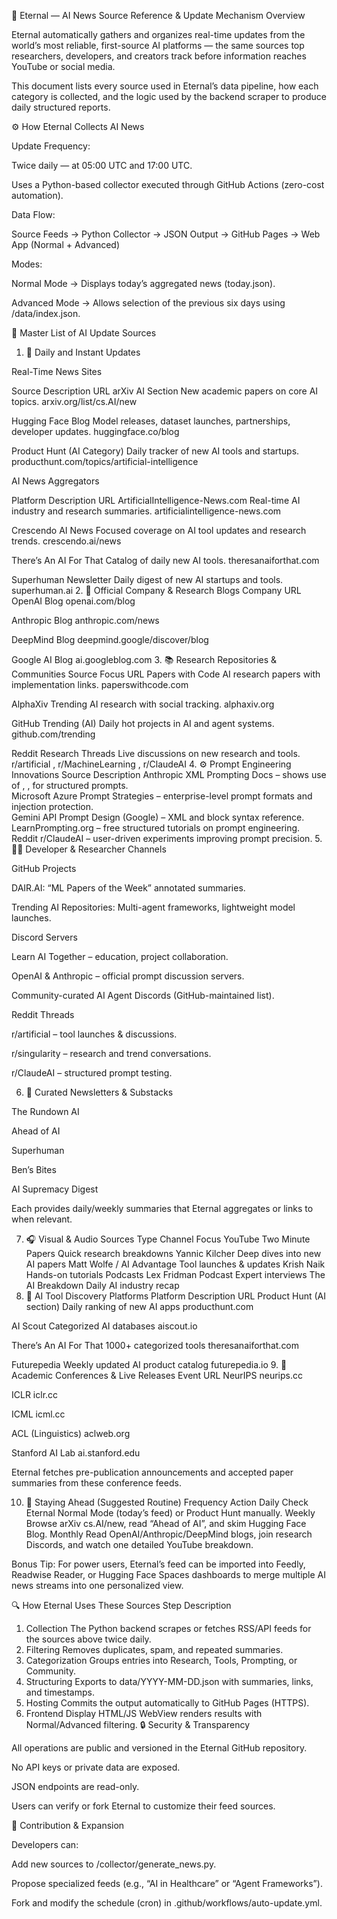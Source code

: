 🧠 Eternal — AI News Source Reference & Update Mechanism
Overview

Eternal automatically gathers and organizes real-time updates from the world’s most reliable, first-source AI platforms — the same sources top researchers, developers, and creators track before information reaches YouTube or social media.

This document lists every source used in Eternal’s data pipeline, how each category is collected, and the logic used by the backend scraper to produce daily structured reports.

⚙️ How Eternal Collects AI News

Update Frequency:

Twice daily — at 05:00 UTC and 17:00 UTC.

Uses a Python-based collector executed through GitHub Actions (zero-cost automation).

Data Flow:

Source Feeds → Python Collector → JSON Output → GitHub Pages → Web App (Normal + Advanced)


Modes:

Normal Mode → Displays today’s aggregated news (today.json).

Advanced Mode → Allows selection of the previous six days using /data/index.json.

🧩 Master List of AI Update Sources
1. 📰 Daily and Instant Updates

Real-Time News Sites

Source	Description	URL
arXiv AI Section	New academic papers on core AI topics.	arxiv.org/list/cs.AI/new

Hugging Face Blog	Model releases, dataset launches, partnerships, developer updates.	huggingface.co/blog

Product Hunt (AI Category)	Daily tracker of new AI tools and startups.	producthunt.com/topics/artificial-intelligence

AI News Aggregators

Platform	Description	URL
ArtificialIntelligence-News.com	Real-time AI industry and research summaries.	artificialintelligence-news.com

Crescendo AI News	Focused coverage on AI tool updates and research trends.	crescendo.ai/news

There’s An AI For That	Catalog of daily new AI tools.	theresanaiforthat.com

Superhuman Newsletter	Daily digest of new AI startups and tools.	superhuman.ai
2. 🏢 Official Company & Research Blogs
Company	URL
OpenAI Blog	openai.com/blog

Anthropic Blog	anthropic.com/news

DeepMind Blog	deepmind.google/discover/blog

Google AI Blog	ai.googleblog.com
3. 📚 Research Repositories & Communities
Source	Focus	URL
Papers with Code	AI research papers with implementation links.	paperswithcode.com

AlphaXiv	Trending AI research with social tracking.	alphaxiv.org

GitHub Trending (AI)	Daily hot projects in AI and agent systems.	github.com/trending

Reddit Research Threads	Live discussions on new research and tools.	r/artificial
, r/MachineLearning
, r/ClaudeAI
4. ⚙️ Prompt Engineering Innovations
Source	Description
Anthropic XML Prompting Docs – shows use of <context>, <instruction>, <response> for structured prompts.	
Microsoft Azure Prompt Strategies – enterprise-level prompt formats and injection protection.	
Gemini API Prompt Design (Google) – XML and block syntax reference.	
LearnPrompting.org – free structured tutorials on prompt engineering.	
Reddit r/ClaudeAI – user-driven experiments improving prompt precision.	
5. 🧑‍💻 Developer & Researcher Channels

GitHub Projects

DAIR.AI: “ML Papers of the Week” annotated summaries.

Trending AI Repositories: Multi-agent frameworks, lightweight model launches.

Discord Servers

Learn AI Together – education, project collaboration.

OpenAI & Anthropic – official prompt discussion servers.

Community-curated AI Agent Discords (GitHub-maintained list).

Reddit Threads

r/artificial – tool launches & discussions.

r/singularity – research and trend conversations.

r/ClaudeAI – structured prompt testing.

6. 📰 Curated Newsletters & Substacks

The Rundown AI

Ahead of AI

Superhuman

Ben’s Bites

AI Supremacy Digest

Each provides daily/weekly summaries that Eternal aggregates or links to when relevant.

7. 🎧 Visual & Audio Sources
Type	Channel	Focus
YouTube	Two Minute Papers	Quick research breakdowns
	Yannic Kilcher	Deep dives into new AI papers
	Matt Wolfe / AI Advantage	Tool launches & updates
	Krish Naik	Hands-on tutorials
Podcasts	Lex Fridman Podcast	Expert interviews
	The AI Breakdown	Daily AI industry recap
8. 🧰 AI Tool Discovery Platforms
Platform	Description	URL
Product Hunt (AI section)	Daily ranking of new AI apps	producthunt.com

AI Scout	Categorized AI databases	aiscout.io

There’s An AI For That	1000+ categorized tools	theresanaiforthat.com

Futurepedia	Weekly updated AI product catalog	futurepedia.io
9. 🧾 Academic Conferences & Live Releases
Event	URL
NeurIPS	neurips.cc

ICLR	iclr.cc

ICML	icml.cc

ACL (Linguistics)	aclweb.org

Stanford AI Lab	ai.stanford.edu

Eternal fetches pre-publication announcements and accepted paper summaries from these conference feeds.

10. 🧭 Staying Ahead (Suggested Routine)
Frequency	Action
Daily	Check Eternal Normal Mode (today’s feed) or Product Hunt manually.
Weekly	Browse arXiv cs.AI/new, read “Ahead of AI”, and skim Hugging Face Blog.
Monthly	Read OpenAI/Anthropic/DeepMind blogs, join research Discords, and watch one detailed YouTube breakdown.

Bonus Tip:
For power users, Eternal’s feed can be imported into Feedly, Readwise Reader, or Hugging Face Spaces dashboards to merge multiple AI news streams into one personalized view.

🔍 How Eternal Uses These Sources
Step	Description
1. Collection	The Python backend scrapes or fetches RSS/API feeds for the sources above twice daily.
2. Filtering	Removes duplicates, spam, and repeated summaries.
3. Categorization	Groups entries into Research, Tools, Prompting, or Community.
4. Structuring	Exports to data/YYYY-MM-DD.json with summaries, links, and timestamps.
5. Hosting	Commits the output automatically to GitHub Pages (HTTPS).
6. Frontend Display	HTML/JS WebView renders results with Normal/Advanced filtering.
🔒 Security & Transparency

All operations are public and versioned in the Eternal GitHub repository.

No API keys or private data are exposed.

JSON endpoints are read-only.

Users can verify or fork Eternal to customize their feed sources.

🧩 Contribution & Expansion

Developers can:

Add new sources to /collector/generate_news.py.

Propose specialized feeds (e.g., “AI in Healthcare” or “Agent Frameworks”).

Fork and modify the schedule (cron) in .github/workflows/auto-update.yml.